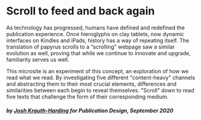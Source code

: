 # Scroll to feed and back again

As technology has progressed, humans have defined and redefined the publication experience. Once hieroglyphs on clay tablets, now dynamic interfaces on Kindles and iPads, history has a way of repeating itself. The translation of papyrus scrolls to a “scrolling” webpage saw a similar evolution as well, proving that while we continue to innovate and upgrade, familiarity serves us well.

This microsite is an experiment of this concept, an exploration of how we read what we read. By investigating five different "content-heavy" channels and abstracting them to their most crucial elements, differences and similarities between each begin to reveal themselves. "Scroll" down to read five texts that challenge the form of their corresponding medium.

##### by [Josh Krauth-Harding](https://jkh.design/) for Publication Design, September 2020
